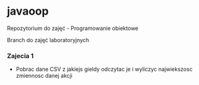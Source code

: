 # javaoop
Repozytorium do zajęć - Programowanie obiektowe

Branch do zajęć laboratoryjnych

### Zajecia 1

* Pobrac dane CSV z jakiejs gieldy odczytac je i wyliczyc najwiekszosc zmiennosc danej akcji

